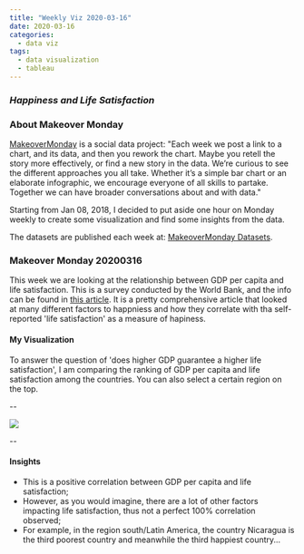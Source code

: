 ```yaml
---
title: "Weekly Viz 2020-03-16"
date: 2020-03-16
categories:
  - data viz
tags:
  - data visualization
  - tableau
---
```


### *Happiness and Life Satisfaction*


### About Makeover Monday

[MakeoverMonday](http://www.makeovermonday.co.uk/) is a social data project:
"Each week we post a link to a chart, and its data, and then you rework the chart.
Maybe you retell the story more effectively, or find a new story in the data.
We’re curious to see the different approaches you all take. Whether it’s a simple bar chart or an elaborate infographic, we encourage everyone of all skills to partake.
Together we can have broader conversations about and with data."

Starting from Jan 08, 2018, I decided to put aside one hour on Monday weekly to create some visualization and find some insights from the data.

The datasets are published each week at: [MakeoverMonday Datasets](http://www.makeovermonday.co.uk/data/).

### Makeover Monday 20200316

This week we are looking at the relationship between GDP per capita and life satisfaction. This is a survey conducted by the World Bank, and the info can be found in [this article](https://ourworldindata.org/happiness-and-life-satisfaction). It is a pretty comprehensive article that looked at many different factors to happniess and how they correlate with tha self-reported 'life satisfaction' as a measure of hapiness.   

#### My Visualization

To answer the question of 'does higher GDP guarantee a higher life satisfaction', I am comparing the ranking of GDP per capita and life satisfaction among the countries. You can also select a certain region on the top.    

--  

<div class='tableauPlaceholder' id='viz1584404590598' style='position: relative'>
<noscript><a href='#'>
  <img alt=' ' src='https:&#47;&#47;public.tableau.com&#47;static&#47;images&#47;Ma&#47;MakeOverMonday2020316HappinessandLifeSatisfaction&#47;Dashboard1&#47;1_rss.png' style='border: none' />
</a></noscript>
<object class='tableauViz'  style='display:none;'>
  <param name='host_url' value='https%3A%2F%2Fpublic.tableau.com%2F' /> 
  <param name='embed_code_version' value='3' />
  <param name='site_root' value='' />
  <param name='name' value='MakeOverMonday2020316HappinessandLifeSatisfaction&#47;Dashboard1' />
  <param name='tabs' value='no' />
  <param name='toolbar' value='yes' />
  <param name='static_image' value='https:&#47;&#47;public.tableau.com&#47;static&#47;images&#47;Ma&#47;MakeOverMonday2020316HappinessandLifeSatisfaction&#47;Dashboard1&#47;1.png' />
  <param name='animate_transition' value='yes' />
  <param name='display_static_image' value='yes' />
  <param name='display_spinner' value='yes' />
  <param name='display_overlay' value='yes' />
  <param name='display_count' value='yes' />
</object></div>           
<script type='text/javascript'>         
  var divElement = document.getElementById('viz1584404590598');   
  var vizElement = divElement.getElementsByTagName('object')[0];     
  if ( divElement.offsetWidth > 800 ) { vizElement.style.width='800px';vizElement.style.height='1027px';} else if ( divElement.offsetWidth > 500 ) { vizElement.style.width='800px';vizElement.style.height='1027px';} else { vizElement.style.width='100%';vizElement.style.height='727px';}          
  var scriptElement = document.createElement('script');           
  scriptElement.src = 'https://public.tableau.com/javascripts/api/viz_v1.js';     
  vizElement.parentNode.insertBefore(scriptElement, vizElement);             
</script>
  
  
--  

#### Insights
* This is a positive correlation between GDP per capita and life satisfaction;  
* However, as you would imagine, there are a lot of other factors impacting life satisfaction, thus not a perfect 100% correlation observed;  
* For example, in the region south/Latin America, the country Nicaragua is the third poorest country and meanwhile the third happiest country...  

